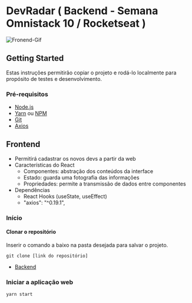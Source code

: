 # DevRadar ( Backend - Semana Omnistack 10 / Rocketseat )

![Fronend-Gif](https://github.com/EsdrasCaetano/omnistack10-frontend/blob/master/rd-web-os10.gif)

## Getting Started

Estas instruções permitirão copiar o projeto e rodá-lo localmente para propósito de testes e desenvolvimento.

### Pré-requisitos

- [Node.js](https://nodejs.org/en/)
- [Yarn](https://yarnpkg.com/lang/en/) ou [NPM](https://www.npmjs.com/get-npm)
- [Git](https://git-scm.com/)
- [Axios](https://github.com/axios/axios)

## Frontend

- Permitirá cadastrar os novos devs a partir da web
- Características do React
  - Componentes: abstração dos conteúdos da interface
  - Estado: guarda uma fotografia das informações
  - Propriedades: permite a transmissão de dados entre componentes
- Dependências
  - React Hooks (useState, useEffect)
  - "axios": "^0.19.1",

### Início

#### Clonar o repositório

Inserir o comando a baixo na pasta desejada para salvar o projeto.

`git clone [link do repositório]`

- [Backend](https://github.com/EsdrasCaetano/omnistack10-backend/blob/master/README.md)

### Iniciar a aplicação web

`yarn start`
